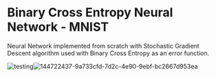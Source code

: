 # Binary Cross Entropy Neural Network - MNIST
Neural Network implemented from scratch with Stochastic Gradient Descent algorithm used with Binary Cross Entropy as an error function.

![testing](https://user-images.githubusercontent.com/88624747/144722437-9a733cfd-7d2c-4e90-9ebf-bc2667d953ea.png)![144722437-9a733cfd-7d2c-4e90-9ebf-bc2667d953ea](https://user-images.githubusercontent.com/88624747/144722462-9bb16f78-21cd-4f52-8ade-d1a3726e5a76.png)
